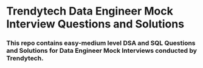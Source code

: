 # Trendytech Data Engineer Mock Interview Questions and Solutions

### This repo contains easy-medium level DSA and SQL Questions and Solutions for Data Engineer Mock Interviews conducted by Trendytech.
